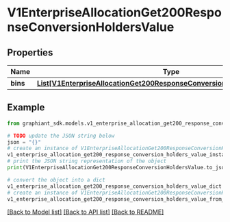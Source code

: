 # V1EnterpriseAllocationGet200ResponseConversionHoldersValue


## Properties

Name | Type | Description | Notes
------------ | ------------- | ------------- | -------------
**bins** | [**List[V1EnterpriseAllocationGet200ResponseConversionHoldersValueBinsInner]**](V1EnterpriseAllocationGet200ResponseConversionHoldersValueBinsInner.md) |  | [optional] 

## Example

```python
from graphiant_sdk.models.v1_enterprise_allocation_get200_response_conversion_holders_value import V1EnterpriseAllocationGet200ResponseConversionHoldersValue

# TODO update the JSON string below
json = "{}"
# create an instance of V1EnterpriseAllocationGet200ResponseConversionHoldersValue from a JSON string
v1_enterprise_allocation_get200_response_conversion_holders_value_instance = V1EnterpriseAllocationGet200ResponseConversionHoldersValue.from_json(json)
# print the JSON string representation of the object
print(V1EnterpriseAllocationGet200ResponseConversionHoldersValue.to_json())

# convert the object into a dict
v1_enterprise_allocation_get200_response_conversion_holders_value_dict = v1_enterprise_allocation_get200_response_conversion_holders_value_instance.to_dict()
# create an instance of V1EnterpriseAllocationGet200ResponseConversionHoldersValue from a dict
v1_enterprise_allocation_get200_response_conversion_holders_value_from_dict = V1EnterpriseAllocationGet200ResponseConversionHoldersValue.from_dict(v1_enterprise_allocation_get200_response_conversion_holders_value_dict)
```
[[Back to Model list]](../README.md#documentation-for-models) [[Back to API list]](../README.md#documentation-for-api-endpoints) [[Back to README]](../README.md)


